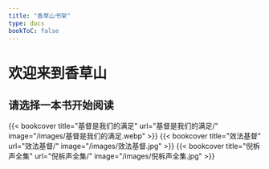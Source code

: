 ```yaml
---
title: "香草山书架"
type: docs
bookToC: false
---
```


# 欢迎来到香草山

## 请选择一本书开始阅读

<div class="book-shelf">
{{< bookcover title="基督是我们的满足" url="基督是我们的满足/" image="/images/基督是我们的满足.webp" >}}
{{< bookcover title="效法基督" url="效法基督/" image="/images/效法基督.jpg" >}}
{{< bookcover title="倪柝声全集" url="倪柝声全集/" image="/images/倪柝声全集.jpg" >}}
</div>
